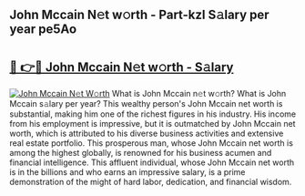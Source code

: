 ## John Mccain N𝚎t w𝚘rth - Part-kzl S𝚊lary per year pe5Ao

# <h2><a href="http://gc3cl9y.nevu.top/?p=John+Mccain">🔗 👉🔴 John Mccain N𝚎t w𝚘rth - S𝚊lary</a></h2>

[![John Mccain N𝚎t W𝚘rth](https://i.imgur.com/Oavwk0R.jpeg)](http://gc3cl9y.nevu.top/?p=John+Mccain)
What is John Mccain n𝚎t w𝚘rth? What is John Mccain s𝚊lary per year?
This wealthy person's John Mccain net worth is substantial, making him one of the richest figures in his industry. His income from his employment is impressive, but it is outmatched by John Mccain net worth, which is attributed to his diverse business activities and extensive real estate portfolio. This prosperous man, whose John Mccain net worth is among the highest globally, is renowned for his business acumen and financial intelligence. This affluent individual, whose John Mccain net worth is in the billions and who earns an impressive salary, is a prime demonstration of the might of hard labor, dedication, and financial wisdom.
